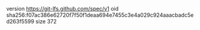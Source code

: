 version https://git-lfs.github.com/spec/v1
oid sha256:f07ac386e62720f7f50f1deaa694e7455c3e4a029c924aaacbadc5ed263f5599
size 372
